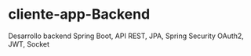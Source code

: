 # cliente-app-Backend
Desarrollo  backend Spring Boot, API REST, JPA, Spring Security OAuth2, JWT, Socket
